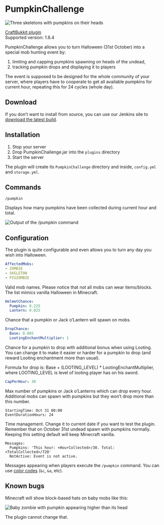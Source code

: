 # PumpkinChallenge

![Three skeletons with pumpkins on their heads](http://i.imgur.com/pC9C3Jkl.png)

[CraftBukkit plugin](http://bukkit.org)  
Supported version: 1.6.4

PumpkinChallenge allows you to turn Halloween (31st October) into a special mob hunting event by:

1. limiting and capping pumpkins spawning on heads of the undead,
2. tracking pumpkin drops and displaying it to players

The event is supposed to be designed for the whole community of your server, where players have to cooperate to get all available pumpkins for current hour, repeating this for 24 cycles (whole day).

## Download

If you don’t want to install from source, you can use our Jenkins site to [download the latest build](http://build.core-network.us:8080/job/PumpkinChallenge/).

## Installation

1. Stop your server
2. Drop PumpkinChallenge.jar into the `plugins` directory
3. Start the server

The plugin will create its `PumpkinChallenge` directory and inside, `config.yml` and `storage.yml`.

## Commands

    /pumpkin

Displays how many pumpkins have been collected during current hour and total.

![Output of the /pumpkin command](http://i.imgur.com/vWW71IP.png)

## Configuration

The plugin is quite configurable and even allows you to turn any day you wish into Halloween.

``` yaml
AffectedMobs:
- ZOMBIE
- SKELETON
- PIGZOMBIE
```

Valid mob names. Please notice that not all mobs can wear items/blocks. The list mimics vanilla Halloween in Minecraft.

``` yaml
HelmetChance:
  Pumpkin: 0.225
  Lantern: 0.025
```

Chance that a pumpkin or Jack o’Lantern will spawn on mobs.

``` yaml
DropChance:
  Base: 0.085
  LootingEnchantMultiplier: 1
```

Chance for a pumpkin to drop with additional bonus when using Looting. You can change it to make it easier or harder for a pumpkin to drop (and reward Looting enchantment more than usual).

Formula for drop is: Base + (LOOTING_LEVEL) * LootingEnchantMultiplier, where LOOTING_LEVEL is level of looting player has on his sword.

``` yaml
CapPerHour: 30
```

Max number of pumpkins or Jack o’Lanterns which can drop every hour. Additional mobs can spawn with pumpkins but they won’t drop more than this number.

```
StartingTime: Oct 31 00:00
EventDurationHours: 24
```

Time management. Change it to current date if you want to test the plugin. Remember that on October 31st undead spawn with pumpkins normally. Keeping this setting default will keep Minecraft vanilla.

```
Messages:
  Pumpkins: 'This hour: <HourCollected>/30. Total: <TotalCollected>/720'
  NotActive: Event is not active.
```

Messages appearing when players execute the `/pumpkin` command. You can use [color codes](http://www.minecraftforum.net/topic/1485009-bukkit-colour-codes/) (`&c`, `&a`, etc).

## Known bugs

Minecraft will show block-based hats on baby mobs like this:

![Baby zombie with pumpkin appearing higher than its head](http://i.imgur.com/psyjuyL.png)

The plugin cannot change that.